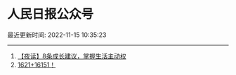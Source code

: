 # 人民日报公众号

最近更新时间: 2022-11-15 10:35:23

--- 
1. [【夜读】8条成长建议，掌握生活主动权](https://mp.weixin.qq.com/s/NZoMJIaXC4Tr--I9ELYceQ) 
2. [1621+16151！](https://mp.weixin.qq.com/s/qHf3N6AIsxDKXgZ0DCl2Iw) 
